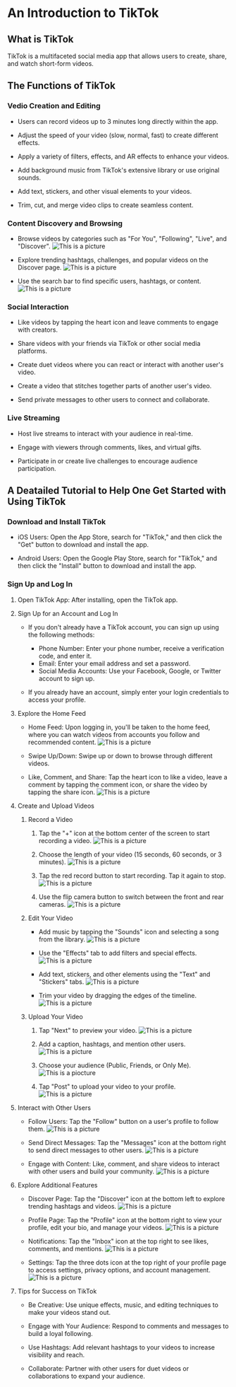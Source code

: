# An Introduction to TikTok

## What is TikTok

TikTok is a multifaceted social media app that allows users to create, share, and watch short-form videos.

## The Functions of TikTok

### Vedio Creation and Editing

- Users can record videos up to 3 minutes long directly within the app.

- Adjust the speed of your video (slow, normal, fast) to create different effects.

- Apply a variety of filters, effects, and AR effects to enhance your videos.

- Add background music from TikTok's extensive library or use original sounds.

- Add text, stickers, and other visual elements to your videos.

- Trim, cut, and merge video clips to create seamless content.

### Content Discovery and Browsing

- Browse videos by categories such as "For You", "Following", "Live", and "Discover".
    ![This is a picture](https://pros-blog.padi.com/wp-content/uploads/2020/11/Tik-Tok-FYP.png "The Home Page")

- Explore trending hashtags, challenges, and popular videos on the Discover page.
    ![This is a picture](https://wallaroomedia.com/wp-content/uploads/2023/10/PopularHashtags-scaled-e1698162889139-1068x1536.jpg "The Discoery Page")

- Use the search bar to find specific users, hashtags, or content.
    ![This is a picture](https://s3-prod.adage.com/s3fs-public/styles/width_660/public/20230822_TikTokSearchAds_3X2.JPG "Search")

### Social Interaction

- Like videos by tapping the heart icon and leave comments to engage with creators.

- Share videos with your friends via TikTok or other social media platforms.

- Create duet videos where you can react or interact with another user's video.

- Create a video that stitches together parts of another user's video.

- Send private messages to other users to connect and collaborate.

### Live Streaming

- Host live streams to interact with your audience in real-time.

- Engage with viewers through comments, likes, and virtual gifts.

- Participate in or create live challenges to encourage audience participation.

## A Deatailed Tutorial to Help One Get Started with Using TikTok

### Download and Install TikTok

- iOS Users: Open the App Store, search for "TikTok," and then click the "Get" button to download and install the app.

- Android Users: Open the Google Play Store, search for "TikTok," and then click the "Install" button to download and install the app.

### Sign Up and Log In

1. Open TikTok App: After installing, open the TikTok app.

2. Sign Up for an Account and Log In

    - If you don't already have a TikTok account, you can sign up using the following methods:

        - Phone Number: Enter your phone number, receive a verification code, and enter it.
        - Email: Enter your email address and set a password.
        - Social Media Accounts: Use your Facebook, Google, or Twitter account to sign up.

    - If you already have an account, simply enter your login credentials to access your profile.

3. Explore the Home Feed

    - Home Feed: Upon logging in, you'll be taken to the home feed, where you can watch videos from accounts you follow and recommended content.
        ![This is a picture](https://www.socialmediaexaminer.com/wp-content/uploads/2020/04/tiktok-for-you-page-350.png "Home Feed")

    - Swipe Up/Down: Swipe up or down to browse through different videos.

    - Like, Comment, and Share: Tap the heart icon to like a video, leave a comment by tapping the comment icon, or share the video by tapping the share icon.
        ![This is a picture](https://blog-cdn.jumpshare.com/blog/wp-content/uploads/2022/10/How-to-Share-TikTok-via-Link.jpg "Share")

4. Create and Upload Videos

    1. Record a Video

        1. Tap the "+" icon at the bottom center of the screen to start recording a video.
            ![This is a picture](https://www.wikihow.tech/images/thumb/e/e4/Record-a-Music-Video-with-TikTok-Step-1-Version-4.jpg/aid6661678-v4-728px-Record-a-Music-Video-with-TikTok-Step-1-Version-4.jpg "Tap the '+' icon")

        2. Choose the length of your video (15 seconds, 60 seconds, or 3 minutes).
            ![This is a picture](https://www.wikihow.tech/images/thumb/5/5e/Record-a-Music-Video-with-TikTok-Step-5-Version-4.jpg/aid6661678-v4-728px-Record-a-Music-Video-with-TikTok-Step-5-Version-4.jpg.webp "Time")

        3. Tap the red record button to start recording. Tap it again to stop.
            ![This is a picture](https://www.wikihow.tech/images/thumb/e/e2/Record-a-Music-Video-with-TikTok-Step-16-Version-4.jpg/aid6661678-v4-728px-Record-a-Music-Video-with-TikTok-Step-16-Version-4.jpg.webp "Start Recording")

        4. Use the flip camera button to switch between the front and rear cameras.
            ![This is a picture](https://www.wikihow.tech/images/thumb/7/7e/Record-a-Music-Video-with-TikTok-Step-10-Version-4.jpg/aid6661678-v4-728px-Record-a-Music-Video-with-TikTok-Step-10-Version-4.jpg.webp "Flip")

    2. Edit Your Video

        - Add music by tapping the "Sounds" icon and selecting a song from the library.
            ![This is a picture](https://www.wikihow.tech/images/thumb/2/25/Record-a-Music-Video-with-TikTok-Step-20-Version-4.jpg/aid6661678-v4-728px-Record-a-Music-Video-with-TikTok-Step-20-Version-4.jpg.webp "Sound")

        - Use the "Effects" tab to add filters and special effects.
            ![This is a picture](https://www.wikihow.tech/images/thumb/5/5b/Record-a-Music-Video-with-TikTok-Step-21-Version-4.jpg/aid6661678-v4-728px-Record-a-Music-Video-with-TikTok-Step-21-Version-4.jpg.webp "Effect")

        - Add text, stickers, and other elements using the "Text" and "Stickers" tabs.
            ![This is a picture](https://www.wikihow.tech/images/thumb/e/e2/Record-a-Music-Video-with-TikTok-Step-23-Version-4.jpg/aid6661678-v4-728px-Record-a-Music-Video-with-TikTok-Step-23-Version-4.jpg.webp "Sticker")

        - Trim your video by dragging the edges of the timeline.
            ![This is a picture](https://www.wikihow.tech/images/thumb/0/02/Record-a-Music-Video-with-TikTok-Step-6-Version-4.jpg/aid6661678-v4-728px-Record-a-Music-Video-with-TikTok-Step-6-Version-4.jpg.webp "Trim")

    3. Upload Your Video

        1. Tap "Next" to preview your video.
            ![This is a picture](https://www.wikihow.tech/images/thumb/8/88/Record-a-Music-Video-with-TikTok-Step-28-Version-4.jpg/aid6661678-v4-728px-Record-a-Music-Video-with-TikTok-Step-28-Version-4.jpg.webp "Preview Your Vedio")

        2. Add a caption, hashtags, and mention other users.
            ![This is a picture](https://www.wikihow.tech/images/thumb/2/2c/Record-a-Music-Video-with-TikTok-Step-31-Version-4.jpg/aid6661678-v4-728px-Record-a-Music-Video-with-TikTok-Step-31-Version-4.jpg.webp "Add caption, hashtags")

        3. Choose your audience (Public, Friends, or Only Me).
            ![This is a piocture](https://www.wikihow.tech/images/thumb/a/aa/Record-a-Music-Video-with-TikTok-Step-32-Version-4.jpg/aid6661678-v4-728px-Record-a-Music-Video-with-TikTok-Step-32-Version-4.jpg.webp "Choose Your Audience")

        4. Tap "Post" to upload your video to your profile.
            ![This is a picture](https://www.wikihow.tech/images/thumb/d/d9/Record-a-Music-Video-with-TikTok-Step-38.jpg/aid6661678-v4-728px-Record-a-Music-Video-with-TikTok-Step-38.jpg.webp "Post")

5. Interact with Other Users

    - Follow Users: Tap the "Follow" button on a user's profile to follow them.
        ![This is a picture](https://tse2-mm.cn.bing.net/th/id/OIP-C.Dd99jPf3MgCAPcWTStCP9wHaMr?rs=1&pid=ImgDetMain "Follow Users")

    - Send Direct Messages: Tap the "Messages" icon at the bottom right to send direct messages to other users.
        ![This is a picture](https://www.lifewire.com/thmb/D-_E7Rw4yE16l21G4oLGzu061ck=/2000x0/filters:no_upscale():max_bytes(150000):strip_icc()/B1-Message-Someone-on-TikTok-7a8ede0b783e447799775f395da5d1f5.jpg "Send Message")

    - Engage with Content: Like, comment, and share videos to interact with other users and build your community.
        ![This is a picture](https://www.socialinsider.io/blog/content/images/2022/09/4.png "Engage")

6. Explore Additional Features

    - Discover Page: Tap the "Discover" icon at the bottom left to explore trending hashtags and videos.
        ![This is a picture](https://static-prod.adweek.com/wp-content/uploads/2022/02/TikTok-Navigation-Menu-Discover.png "Discover")

    - Profile Page: Tap the "Profile" icon at the bottom right to view your profile, edit your bio, and manage your videos.
        ![This is a picture](https://tse2-mm.cn.bing.net/th/id/OIP-C.6-HeHPDuzKQXnYPFDEVfjAAAAA?rs=1&pid=ImgDetMain "Profile")

    - Notifications: Tap the "Inbox" icon at the top right to see likes, comments, and mentions.
        ![This is a picture](https://recorder.easeus.com/images/en/screen-recorder/resource/tiktok-notifications.png "Notifications")

    - Settings: Tap the three dots icon at the top right of your profile page to access settings, privacy options, and account management.
        ![This is a picture](https://www.internetmatters.org/wp-content/uploads/2019/06/Screenshot_20181005-144955-1-1024x585.png "Settings")

7. Tips for Success on TikTok

    - Be Creative: Use unique effects, music, and editing techniques to make your videos stand out.

    - Engage with Your Audience: Respond to comments and messages to build a loyal following.

    - Use Hashtags: Add relevant hashtags to your videos to increase visibility and reach.

    - Collaborate: Partner with other users for duet videos or collaborations to expand your audience.
